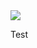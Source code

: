   <a href="https://github.com/Poing-Studios/godot-admob-ios/blob/master/admob/build.gradle#L30">
    <img id="androidVersion" src="https://img.shields.io/badge/GAD SDK Android-v2.2.0-informational"/>
  </a>

Test
